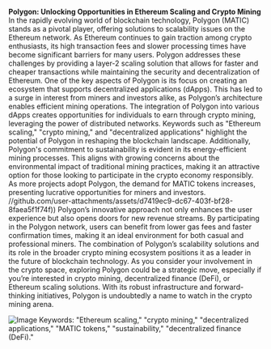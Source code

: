**Polygon: Unlocking Opportunities in Ethereum Scaling and Crypto Mining**
In the rapidly evolving world of blockchain technology, Polygon (MATIC) stands as a pivotal player, offering solutions to scalability issues on the Ethereum network. As Ethereum continues to gain traction among crypto enthusiasts, its high transaction fees and slower processing times have become significant barriers for many users. Polygon addresses these challenges by providing a layer-2 scaling solution that allows for faster and cheaper transactions while maintaining the security and decentralization of Ethereum.
One of the key aspects of Polygon is its focus on creating an ecosystem that supports decentralized applications (dApps). This has led to a surge in interest from miners and investors alike, as Polygon’s architecture enables efficient mining operations. The integration of Polygon into various dApps creates opportunities for individuals to earn through crypto mining, leveraging the power of distributed networks. Keywords such as "Ethereum scaling," "crypto mining," and "decentralized applications" highlight the potential of Polygon in reshaping the blockchain landscape.
Additionally, Polygon's commitment to sustainability is evident in its energy-efficient mining processes. This aligns with growing concerns about the environmental impact of traditional mining practices, making it an attractive option for those looking to participate in the crypto economy responsibly. As more projects adopt Polygon, the demand for MATIC tokens increases, presenting lucrative opportunities for miners and investors. 
 //github.com/user-attachments/assets/d7419ec9-dc67-403f-bf28-8faea5f1f74f))
Polygon’s innovative approach not only enhances the user experience but also opens doors for new revenue streams. By participating in the Polygon network, users can benefit from lower gas fees and faster confirmation times, making it an ideal environment for both casual and professional miners. The combination of Polygon’s scalability solutions and its role in the broader crypto mining ecosystem positions it as a leader in the future of blockchain technology. 
As you consider your involvement in the crypto space, exploring Polygon could be a strategic move, especially if you’re interested in crypto mining, decentralized finance (DeFi), or Ethereum scaling solutions. With its robust infrastructure and forward-thinking initiatives, Polygon is undoubtedly a name to watch in the crypto mining arena. 

![Image](https://github.com/user-attachments/assets/d7419ec9-dc67-403f-bf28-8faea5f1f74f)
Keywords: "Ethereum scaling," "crypto mining," "decentralized applications," "MATIC tokens," "sustainability," "decentralized finance (DeFi)."
